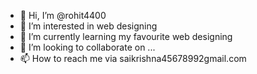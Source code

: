 - 👋 Hi, I’m @rohit4400
- 👀 I’m interested in web designing 
- 🌱 I’m currently learning my favourite web designing
- 💞️ I’m looking to collaborate on ...
- 📫 How to reach me via saikrishna45678992gmail.com

<!---
rohit4400/rohit4400 is a ✨ special ✨ repository because its `README.md` (this file) appears on your GitHub profile.
You can click the Preview link to take a look at your changes.
--->
